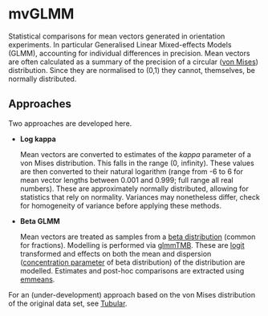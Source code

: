 # mvGLMM
Statistical comparisons for mean vectors generated in orientation experiments. 
In particular Generalised Linear Mixed-effects Models (GLMM), accounting for individual differences in precision.
Mean vectors are often calculated as a summary of the precision of a circular ([von Mises](https://en.wikipedia.org/wiki/Von_Mises_distribution)) distribution.
Since they are normalised to (0,1) they cannot, themselves, be normally distributed.
## Approaches
Two approaches are developed here.

 - **Log kappa**

    Mean vectors are converted to estimates of the *kappa* parameter of a von Mises distribution. 
    This falls in the range (0, infinity). 
    These values are then converted to their natural logarithm (range from -6 to 6 for mean vector lengths between 0.001 and 0.999; full range all real numbers).
    These are approximately normally distributed, allowing for statistics that rely on normality. 
    Variances may nonetheless differ, check for homogeneity of variance before applying these methods.
    
 - **Beta GLMM**
 
    Mean vectors are treated as samples from a [beta distribution](https://en.wikipedia.org/wiki/Beta_distribution) (common for fractions).
    Modelling is performed via [glmmTMB](https://cran.r-project.org/web/packages/glmmTMB/vignettes/glmmTMB.pdf).
    These are [logit](https://en.wikipedia.org/wiki/Logit) transformed and effects on both the mean and dispersion
    ([concentration parameter](https://en.wikipedia.org/wiki/Beta_distribution#Mode_and_concentration) of beta distribution) of the distribution are modelled.
    Estimates and post-hoc comparisons are extracted using [emmeans](https://cran.r-project.org/web/packages/emmeans/vignettes/basics.html).
    
 For an (under-development) approach based on the von Mises distribution of the original data set, see [Tubular](https://github.com/Foztarz/Tubular).
